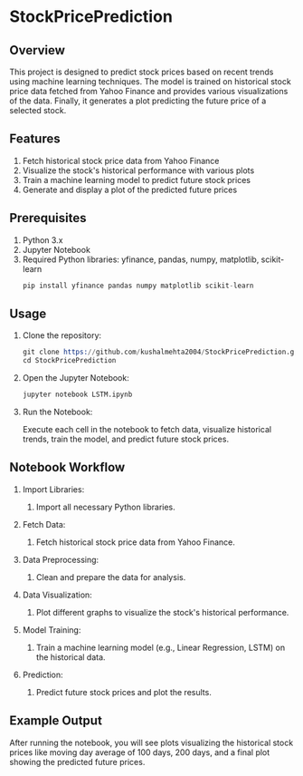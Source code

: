 # StockPricePrediction

## Overview
This project is designed to predict stock prices based on recent trends using machine learning techniques. The model is trained on historical stock price data fetched from Yahoo Finance and provides various visualizations of the data. Finally, it generates a plot predicting the future price of a selected stock.

## Features
1. Fetch historical stock price data from Yahoo Finance
2. Visualize the stock's historical performance with various plots
3. Train a machine learning model to predict future stock prices
4. Generate and display a plot of the predicted future prices


## Prerequisites
1. Python 3.x
2. Jupyter Notebook
3. Required Python libraries: yfinance, pandas, numpy, matplotlib, scikit-learn
   ```s
   pip install yfinance pandas numpy matplotlib scikit-learn

## Usage
1. Clone the repository:
    ```s
    git clone https://github.com/kushalmehta2004/StockPricePrediction.git
    cd StockPricePrediction
2. Open the Jupyter Notebook:
    ```s
    jupyter notebook LSTM.ipynb
3. Run the Notebook:

    Execute each cell in the notebook to fetch data, visualize historical trends, train the model, and predict future stock prices.

## Notebook Workflow
1. Import Libraries:
    1. Import all necessary Python libraries.

2. Fetch Data:
    1. Fetch historical stock price data from Yahoo Finance.

3. Data Preprocessing:
    1. Clean and prepare the data for analysis.

4. Data Visualization:
    1. Plot different graphs to visualize the stock's historical performance.

5. Model Training:
    1. Train a machine learning model (e.g., Linear Regression, LSTM) on the historical data.

6. Prediction:
    1. Predict future stock prices and plot the results.


## Example Output
After running the notebook, you will see plots visualizing the historical stock prices like moving day average of 100 days, 200 days, and a final plot showing the predicted future prices.
